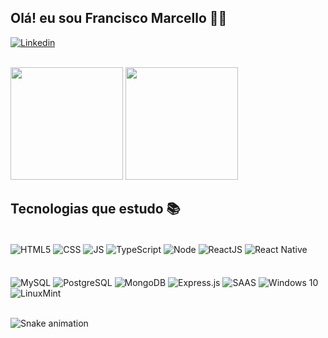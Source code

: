 ## Olá! eu sou Francisco Marcello 🙋‍♂️
[![Linkedin](https://img.shields.io/badge/LinkedIn-0077B5?style=for-the-badge&logo=linkedin&logoColor=white)](https://www.linkedin.com/in/francisco-marcello/)
<div style="display:inline_block"><br/>
  
<img height='180em' src="https://github-readme-stats.vercel.app/api?username=franciscoMarcello&show_icons=true&theme=dracula"/>
<img height='180em' src="https://github-readme-stats.vercel.app/api/top-langs/?username=franciscoMarcello&layout=compact&langs_count=7&theme=dracula" />
</div> 

## Tecnologias que estudo 📚
<div style="display:inline_block"><br/>
<img align="center" alt="HTML5" src="https://img.shields.io/badge/HTML5-E34F26?style=for-the-badge&logo=html5&logoColor=white"> 
<img align="center" alt="CSS" src="https://img.shields.io/badge/CSS3-1572B6?style=for-the-badge&logo=css3&logoColor=white"> 
<img align="center" alt="JS" src="https://img.shields.io/badge/JavaScript-323330?style=for-the-badge&logo=javascript&logoColor=F7DF1E"> 
<img align="center" alt="TypeScript" src="https://img.shields.io/badge/TypeScript-007ACC?style=for-the-badge&logo=typescript&logoColor=white"> 
<img align="center" alt="Node" src="https://img.shields.io/badge/Node.js-43853D?style=for-the-badge&logo=node.js&logoColor=white"> 
<img align="center" alt="ReactJS" src="https://img.shields.io/badge/React-20232A?style=for-the-badge&logo=react&logoColor=61DAFB"> 
<img align="center" alt="React Native" src="https://img.shields.io/badge/React_Native-20232A?style=for-the-badge&logo=react&logoColor=61DAFB"> 

</div> <br/>
<div style="display:inline_block"><br/>
  <img align="center" alt="MySQL" src="https://img.shields.io/badge/MySQL-00000F?style=for-the-badge&logo=mysql&logoColor=white">
<img align="center" alt="PostgreSQL" src="https://img.shields.io/badge/PostgreSQL-316192?style=for-the-badge&logo=postgresql&logoColor=white">
<img align="center" alt="MongoDB" src="https://img.shields.io/badge/MongoDB-4EA94B?style=for-the-badge&logo=mongodb&logoColor=white">
  

<img align="center" alt="Express.js" src="https://img.shields.io/badge/Express.js-404D59?style=for-the-badge">
<img align="center" alt="SAAS" src="https://img.shields.io/badge/Sass-CC6699?style=for-the-badge&logo=sass&logoColor=white"> 
<img align="center" alt="Windows 10"src="https://img.shields.io/badge/Windows-0078D6?style=for-the-badge&logo=windows&logoColor=white">
<img align="center" alt="LinuxMint" src="https://img.shields.io/badge/Linux_Mint-87CF3E?style=for-the-badge&logo=linux-mint&logoColor=white"> 
</div> <br/>


<div>
  
   ![Snake animation](https://github.com/franciscoMarcello/franciscoMarcello/blob/output/github-contribution-grid-snake.svg)
 
</div>
